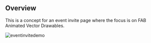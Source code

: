## Overview
This is a concept for an event invite page where the focus is on FAB Animated Vector Drawables.

![eventinvitedemo](https://cloud.githubusercontent.com/assets/4249779/16439854/3cd6e4d0-3d8a-11e6-88d5-d7814f0f9a75.gif)

